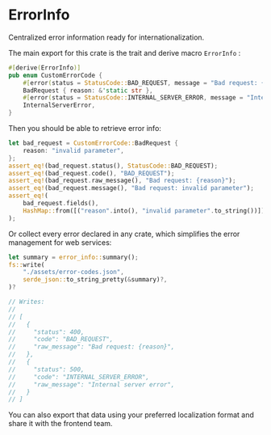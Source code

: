 # ErrorInfo

Centralized error information ready for internationalization.

The main export for this crate is the trait and derive macro `ErrorInfo` :

```rs
#[derive(ErrorInfo)]
pub enum CustomErrorCode {
    #[error(status = StatusCode::BAD_REQUEST, message = "Bad request: {reason}")]
    BadRequest { reason: &'static str },
    #[error(status = StatusCode::INTERNAL_SERVER_ERROR, message = "Internal server error")]
    InternalServerError,
}
```

Then you should be able to retrieve error info:

```rs
let bad_request = CustomErrorCode::BadRequest {
    reason: "invalid parameter",
};
assert_eq!(bad_request.status(), StatusCode::BAD_REQUEST);
assert_eq!(bad_request.code(), "BAD_REQUEST");
assert_eq!(bad_request.raw_message(), "Bad request: {reason}");
assert_eq!(bad_request.message(), "Bad request: invalid parameter");
assert_eq!(
    bad_request.fields(),
    HashMap::from([("reason".into(), "invalid parameter".to_string())])
);
```

Or collect every error declared in any crate, which simplifies the error management for web services:

```rs
let summary = error_info::summary();
fs::write(
    "./assets/error-codes.json",
    serde_json::to_string_pretty(&summary)?,
)?

// Writes:
//
// [
//   {
//     "status": 400,
//     "code": "BAD_REQUEST",
//     "raw_message": "Bad request: {reason}",
//   },
//   {
//     "status": 500,
//     "code": "INTERNAL_SERVER_ERROR",
//     "raw_message": "Internal server error",
//   }
// ]

```

You can also export that data using your preferred localization format and share it with the frontend team.
